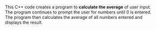 This C++ code creates a program to __calculate the average__ of user input. The program continues to prompt the user for numbers until 0 is entered. The program then calculates the average of all numbers entered and displays the result.
